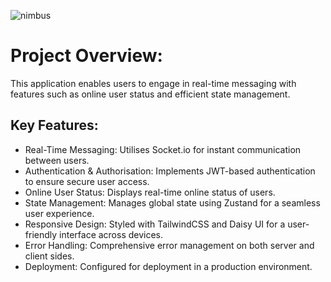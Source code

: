 ![nimbus](https://github.com/user-attachments/assets/84d15722-6ce4-41a0-bdca-faee7744abd5)

# Project Overview:

This application enables users to engage in real-time messaging with features such as online user status and efficient state management.

## Key Features:

* Real-Time Messaging: Utilises Socket.io for instant communication between users.
* Authentication & Authorisation: Implements JWT-based authentication to ensure secure user access.
* Online User Status: Displays real-time online status of users.
* State Management: Manages global state using Zustand for a seamless user experience.
* Responsive Design: Styled with TailwindCSS and Daisy UI for a user-friendly interface across devices.
* Error Handling: Comprehensive error management on both server and client sides.
* Deployment: Configured for deployment in a production environment.
